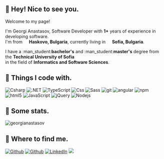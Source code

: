 <h2>👋 Hey! Nice to see you.</h1>
<p>Welcome to my page!</p>
<p>I'm Georgi Anastasov, Software Developer with <strong>1+</strong> years of experience in developing software. </br> I'm from <img src="https://flagpedia.net/data/flags/w40/bg.webp" width="13"/> <b>Haskovo, Bulgaria</b>, currently living in <img src="https://flagpedia.net/data/flags/w40/bg.webp" width="13"/> <b>Sofia, Bulgaria</b>.</p>

<p>I have a :man_student:<strong>bachelor's</strong> and :man_student:<strong>master's</strong> degree from the <strong>Technical University of Sofia</strong> </br> in the field of <strong>Informatics and Software Sciences</strong>.</p>

<h2>🚀 Things I code with.</h3>
<p>
<img alt="Csharp" src="https://img.shields.io/badge/-Csharp-45b8d8?style=flat-square&logo=Csharp&logoColor=white" />
<img alt=".NET" src="https://img.shields.io/badge/-.NET-1a73e8?style=flat-square&logo=.NET&logoColor=white" />
<img alt="TypeScript" src="https://img.shields.io/badge/-TypeScript-007ACC?style=flat-square&logo=typescript&logoColor=white" />
<img alt="Css" src="https://img.shields.io/badge/-CSS-5849BE?style=flat-square&logo=CSS&logoColor=white" />
<img alt="Sass" src="https://img.shields.io/badge/-Sass-CC6699?style=flat-square&logo=sass&logoColor=white" />
<img alt="git" src="https://img.shields.io/badge/-Git-F05032?style=flat-square&logo=git&logoColor=white" />
<img alt="angular" src="https://img.shields.io/badge/-Angular-DD0031?style=flat-square&logo=angular&logoColor=white" />
<img alt="npm" src="https://img.shields.io/badge/-NPM-CB3837?style=flat-square&logo=npm&logoColor=white" />
<img alt="html5" src="https://img.shields.io/badge/-HTML5-E34F26?style=flat-square&logo=html5&logoColor=white" />
<img alt="JavaScript" src="https://img.shields.io/badge/-JavaScript-E34F26?style=flat-square&logo=JavaScript&logoColor=white" />
<img alt="jQuery" src="https://img.shields.io/badge/-jQuery-F9A03C?style=flat-square&logo=jQuery&logoColor=white" />
<img alt="Nodejs" src="https://img.shields.io/badge/-Nodejs-43853d?style=flat-square&logo=Node.js&logoColor=white" />
</p>

<h2>🔢 Some stats.</h3>
<img src="https://github-readme-stats-git-masterrstaa-rickstaa.vercel.app/api?username=georgianastasov&show_icons=true&count_private=true" alt="georgianastasov" />

<h2>💬 Where to find me.</h3>
<p><a href="https://georgianastasov.github.io/anastasov-cv.github.io/" target="_blank"><img alt="Github" src="https://img.shields.io/badge/Portfolio-%047000E.svg?&style=for-the-badge&logo=GoogleCloud&logoColor=white" /></a> <a href="https://stackblitz.com/@georgianastasov" target="_blank"><img alt="Github" src="https://img.shields.io/badge/StackBlitz-%2312100E.svg?&style=for-the-badge&logo=StackBlitz&logoColor=white" /></a> <a href="https://www.linkedin.com/in/georgi-anastasov-97a733240/" target="_blank"><img alt="LinkedIn" src="https://img.shields.io/badge/linkedin-%230077B5.svg?&style=for-the-badge&logo=linkedin&logoColor=white" /></a> <a href="https://www.instagram.com/georgiaanastasov/"><img src="https://img.shields.io/badge/instagram-%23E4405F.svg?&style=for-the-badge&logo=instagram&logoColor=white"></a></p>
